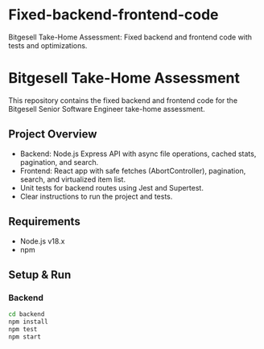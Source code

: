 # Fixed-backend-frontend-code
Bitgesell Take-Home Assessment: Fixed backend and frontend code with tests and optimizations.
# Bitgesell Take-Home Assessment

This repository contains the fixed backend and frontend code for the Bitgesell Senior Software Engineer take-home assessment.

## Project Overview

- Backend: Node.js Express API with async file operations, cached stats, pagination, and search.
- Frontend: React app with safe fetches (AbortController), pagination, search, and virtualized item list.
- Unit tests for backend routes using Jest and Supertest.
- Clear instructions to run the project and tests.

## Requirements

- Node.js v18.x
- npm

## Setup & Run

### Backend

```bash
cd backend
npm install
npm test
npm start
